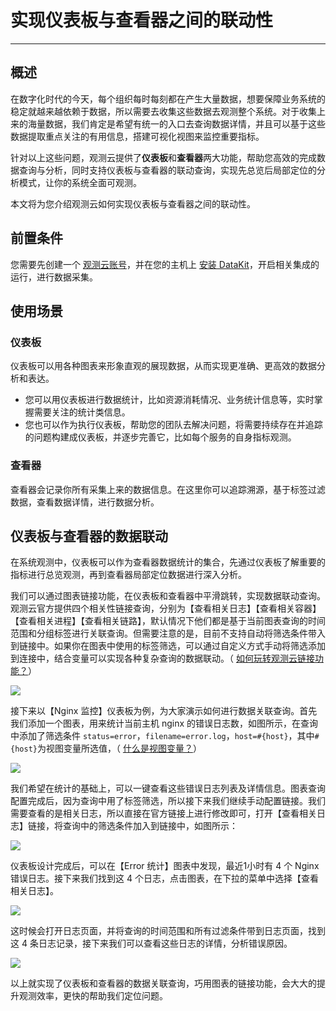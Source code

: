 # 实现仪表板与查看器之间的联动性
---

## 概述
在数字化时代的今天，每个组织每时每刻都在产生大量数据，想要保障业务系统的稳定就越来越依赖于数据，所以需要去收集这些数据去观测整个系统。对于收集上来的海量数据，我们肯定是希望有统一的入口去查询数据详情，并且可以基于这些数据提取重点关注的有用信息，搭建可视化视图来监控重要指标。

针对以上这些问题，观测云提供了**仪表板**和**查看器**两大功能，帮助您高效的完成数据查询与分析，同时支持仪表板与查看器的联动查询，实现先总览后局部定位的分析模式，让你的系统全面可观测。

本文将为您介绍观测云如何实现仪表板与查看器之间的联动性。

## 前置条件
您需要先创建一个 [观测云账号](https://www.guance.com)，并在您的主机上 [安装 DataKit](../../datakit/datakit-install.md)，开启相关集成的运行，进行数据采集。
## 使用场景
### 仪表板
仪表板可以用各种图表来形象直观的展现数据，从而实现更准确、更高效的数据分析和表达。

- 您可以用仪表板进行数据统计，比如资源消耗情况、业务统计信息等，实时掌握需要关注的统计类信息。
- 您也可以作为执行仪表板，帮助您的团队去解决问题，将需要持续存在并追踪的问题构建成仪表板，并逐步完善它，比如每个服务的自身指标观测。

### 查看器
查看器会记录你所有采集上来的数据信息。在这里你可以追踪溯源，基于标签过滤数据，查看数据详情，进行数据分析。
## 仪表板与查看器的数据联动
在系统观测中，仪表板可以作为查看器数据统计的集合，先通过仪表板了解重要的指标进行总览观测，再到查看器局部定位数据进行深入分析。

我们可以通过图表链接功能，在仪表板和查看器中平滑跳转，实现数据联动查询。观测云官方提供四个相关性链接查询，分别为【查看相关日志】【查看相关容器】【查看相关进程】【查看相关链路】，默认情况下他们都是基于当前图表查询的时间范围和分组标签进行关联查询。但需要注意的是，目前不支持自动将筛选条件带入到链接中。如果你在图表中使用的标签筛选，可以通过自定义方式手动将筛选添加到连接中，结合变量可以实现各种复杂查询的数据联动。（ [如何玩转观测云链接功能？](../../scene/visual-chart/chart-link.md)）

![](../img/3.yibiaoban_chakanqi_1.png)

接下来以【Nginx 监控】仪表板为例，为大家演示如何进行数据关联查询。首先我们添加一个图表，用来统计当前主机 nginx 的错误日志数，如图所示，在查询中添加了筛选条件 `status=error`，`filename=error.log`，`host=#{host}`，其中`#{host}`为视图变量所选值，（ [什么是视图变量？](../../scene/view-variable.md)）

![](../img/3.yibiaoban_chakanqi_5.png)

我们希望在统计的基础上，可以一键查看这些错误日志列表及详情信息。图表查询配置完成后，因为查询中用了标签筛选，所以接下来我们继续手动配置链接。我们需要查看的是相关日志，所以直接在官方链接上进行修改即可，打开【查看相关日志】链接，将查询中的筛选条件加入到链接中，如图所示：      


![](../img/3.yibiaoban_chakanqi_3.png)

仪表板设计完成后，可以在【Error 统计】图表中发现，最近1小时有 4 个 Nginx 错误日志。接下来我们找到这 4 个日志，点击图表，在下拉的菜单中选择【查看相关日志】。

![](../img/3.yibiaoban_chakanqi_2.png)

这时候会打开日志页面，并将查询的时间范围和所有过滤条件带到日志页面，找到这 4 条日志记录，接下来我们可以查看这些日志的详情，分析错误原因。

![](../img/3.yibiaoban_chakanqi_4.png)

以上就实现了仪表板和查看器的数据关联查询，巧用图表的链接功能，会大大的提升观测效率，更快的帮助我们定位问题。
